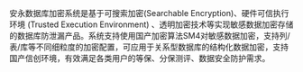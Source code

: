 安永数据库加密系统是基于可搜索加密(Searchable Encryption)、硬件可信执行环境 (Trusted Execution Environment) 、透明加密技术等实现敏感数据加密存储的数据库防泄漏产品。系统支持使用国产加密算法SM4对敏感数据加密，支持列/表/库等不同细粒度的加密配置，可应用于关系型数据库的结构化数据加密，支持国产信创环境，有效满足各类用户的等保、分保测评、数据安全防护需求。

